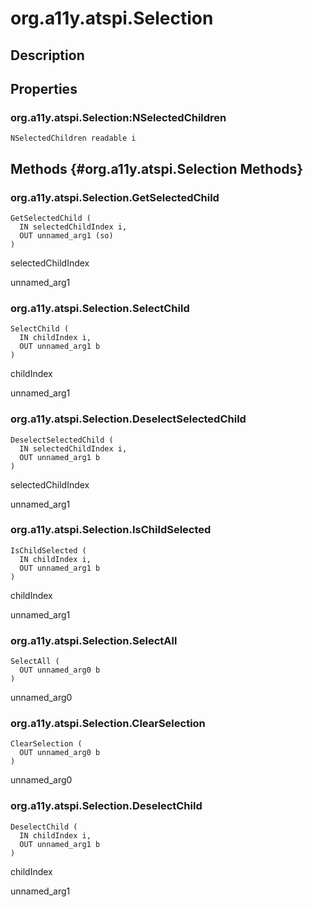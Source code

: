 # org.a11y.atspi.Selection

## Description

## Properties

### org.a11y.atspi.Selection:NSelectedChildren 



    NSelectedChildren readable i

## Methods {#org.a11y.atspi.Selection Methods}

### org.a11y.atspi.Selection.GetSelectedChild 



    GetSelectedChild (
      IN selectedChildIndex i,
      OUT unnamed_arg1 (so)
    )

selectedChildIndex

unnamed_arg1

### org.a11y.atspi.Selection.SelectChild



    SelectChild (
      IN childIndex i,
      OUT unnamed_arg1 b
    )

childIndex

unnamed_arg1

### org.a11y.atspi.Selection.DeselectSelectedChild 



    DeselectSelectedChild (
      IN selectedChildIndex i,
      OUT unnamed_arg1 b
    )

selectedChildIndex

unnamed_arg1

### org.a11y.atspi.Selection.IsChildSelected 



    IsChildSelected (
      IN childIndex i,
      OUT unnamed_arg1 b
    )

childIndex

unnamed_arg1

### org.a11y.atspi.Selection.SelectAll 



    SelectAll (
      OUT unnamed_arg0 b
    )

unnamed_arg0

### org.a11y.atspi.Selection.ClearSelection 



    ClearSelection (
      OUT unnamed_arg0 b
    )

unnamed_arg0

### org.a11y.atspi.Selection.DeselectChild 



    DeselectChild (
      IN childIndex i,
      OUT unnamed_arg1 b
    )

childIndex

unnamed_arg1
